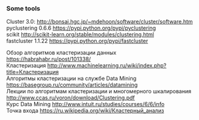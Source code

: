 ### Some tools

Cluster 3.0: http://bonsai.hgc.jp/~mdehoon/software/cluster/software.htm      
pyclustering 0.6.6 https://pypi.python.org/pypi/pyclustering     
scikit http://scikit-learn.org/stable/modules/clustering.html      
fastcluster 1.1.22 https://pypi.python.org/pypi/fastcluster     
      
             
Обзор алгоритмов кластеризации данных https://habrahabr.ru/post/101338/      
Кластеризация http://www.machinelearning.ru/wiki/index.php?title=Кластеризация       
Алгоритмы кластеризации на службе Data Mining  https://basegroup.ru/community/articles/datamining     
Лекции по алгоритмам кластеризации и многомерного шкалирования http://www.ccas.ru/voron/download/Clustering.pdf      
Курс Data Mining http://www.intuit.ru/studies/courses/6/6/info      
Точка входа https://ru.wikipedia.org/wiki/Кластерный_анализ      
